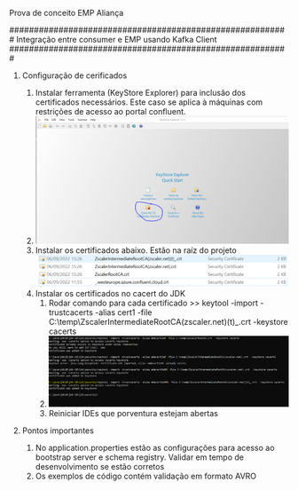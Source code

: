 Prova de conceito EMP  Aliança

#########################################################
Integração entre consumer e EMP usando Kafka Client
#########################################################

1) Configuração de cerificados
   1) Instalar ferramenta (KeyStore Explorer) para inclusão dos certificados necessários. Este caso se aplica à máquinas com restrições de acesso ao portal confluent.
   2) ![img_1.png](img_1.png)
   3) Instalar os certificados abaixo. Estão na raíz do projeto
   ![img_2.png](img_2.png) 
   4) Instalar os certificados no cacert do JDK
      1) Rodar comando para cada certificado >> keytool -import -trustcacerts -alias cert1 -file C:\temp\ZscalerIntermediateRootCA(zscaler.net)(t)_.crt  -keystore cacerts
      2) ![img_3.png](img_3.png)
      3) Reiniciar IDEs que porventura estejam abertas

   
2) Pontos importantes
   1) No application.properties estão as configurações para acesso ao bootstrap server e schema registry. Validar em tempo de desenvolvimento se estão corretos
   2) Os exemplos de código contém validação em formato AVRO


